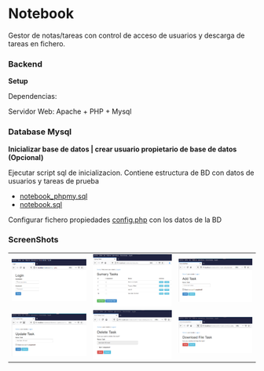 # Notebook
Gestor de notas/tareas con control de acceso de usuarios y descarga de tareas en fichero.

### Backend 

**Setup** 

Dependencias: 
 
  Servidor Web: Apache + PHP + Mysql 
		
### Database Mysql

**Inicializar base de datos | crear usuario propietario de base de datos (Opcional)** 

Ejecutar script sql de inicializacion. Contiene estructura de BD con datos de usuarios y tareas de prueba

<ul>
  <li><a href="https://github.com/robertogarcor/notebook/blob/main/db/notebook_phpmy.sql">notebook_phpmy.sql</a></li>
  <li><a href="https://github.com/robertogarcor/notebook/blob/main/db/notebook.sql">notebook.sql</a></li>
</ul>
  
  
Configurar fichero propiedades <a href="https://github.com/robertogarcor/notebook/blob/main/db/config.php">config.php</a> con los datos de la BD 


### ScreenShots

<table>
  <tr>
    <td><img src="https://github.com/robertogarcor/notebook/blob/main/images/login.PNG"></td>
    <td><img src="https://github.com/robertogarcor/notebook/blob/main/images/sumary_task.PNG"></td>
    <td><img src="https://github.com/robertogarcor/notebook/blob/main/images/add_task.PNG"></td>
  </tr>
  <tr>
    <td><img src="https://github.com/robertogarcor/notebook/blob/main/images/update_task.PNG"></td>
    <td><img src="https://github.com/robertogarcor/notebook/blob/main/images/delete_task.PNG"></td>
    <td><img src="https://github.com/robertogarcor/notebook/blob/main/images/download_task.PNG"></td>
  </tr>

</table>
